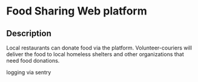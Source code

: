 # Food Sharing Web platform

## Description

Local restaurants can donate food via the platform. Volunteer-couriers will deliver the food to local homeless shelters and other organizations that need food donations.


logging via sentry